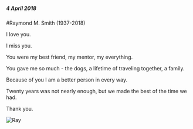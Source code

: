 ##### 4 April 2018
#Raymond M. Smith (1937-2018)

I love you. 

I miss you. 

You were my best friend, my mentor, my everything. 

You gave me so much - the dogs, a lifetime of traveling together, a family. 

Because of you I am a better person in every way. 

Twenty years was not nearly enough, but we made the best of the time we had.

Thank you.


![Ray](http://www.canineandkeyboard.com/images/post/ray.jpg)




